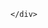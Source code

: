 <!doctype html>
<html>
<head>
<meta charset="utf-8">
<title>Sitio en Construcción</title>
<link rel="stylesheet" type="text/css" href="sitiocon.css">
</head>

<body>
	<div class="contenedor">
    	
    </div>
</body>
</html>
